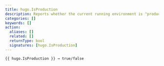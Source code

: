 ```yaml
---
title: hugo.IsProduction
description: Reports whether the current running environment is "production".
categories: []
keywords: []
action:
  aliases: []
  related: []
  returnType: bool
  signatures: [hugo.IsProduction]
---
```


```go-html-template
{{ hugo.IsProduction }} → true/false
```
